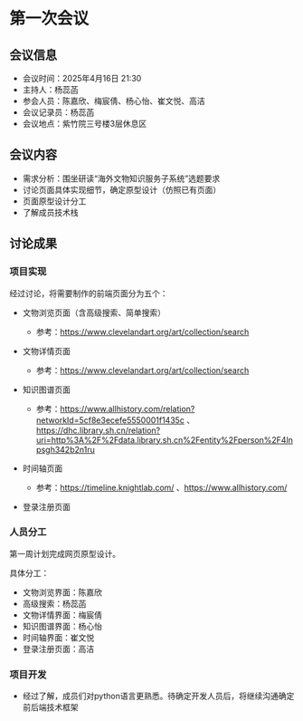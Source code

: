 # 第一次会议

## 会议信息

- 会议时间：2025年4月16日 21:30
- 主持人：杨蕊菡
- 参会人员：陈嘉欣、梅宸倩、杨心怡、崔文悦、高洁
- 会议记录员：杨蕊菡
- 会议地点：紫竹院三号楼3层休息区

## 会议内容

- 需求分析：围坐研读“海外文物知识服务子系统”选题要求
- 讨论页面具体实现细节，确定原型设计（仿照已有页面）
- 页面原型设计分工
- 了解成员技术栈

## 讨论成果

### 项目实现

经过讨论，将需要制作的前端页面分为五个：

- 文物浏览页面（含高级搜索、简单搜索）
    - 参考：https://www.clevelandart.org/art/collection/search
- 文物详情页面
    - 参考：https://www.clevelandart.org/art/collection/search

- 知识图谱页面
    - 参考：https://www.allhistory.com/relation?networkId=5cf8e3ecefe5550001f1435c 、https://dhc.library.sh.cn/relation?uri=http%3A%2F%2Fdata.library.sh.cn%2Fentity%2Fperson%2F4lnpsgh342b2n1ru

- 时间轴页面
    - 参考：https://timeline.knightlab.com/ 、https://www.allhistory.com/

- 登录注册页面

### 人员分工

第一周计划完成网页原型设计。

具体分工：

- 文物浏览界面：陈嘉欣
- 高级搜索：杨蕊菡
- 文物详情界面：梅宸倩
- 知识图谱界面：杨心怡
- 时间轴界面：崔文悦
- 登录注册页面：高洁

### 项目开发

- 经过了解，成员们对python语言更熟悉。待确定开发人员后，将继续沟通确定前后端技术框架
